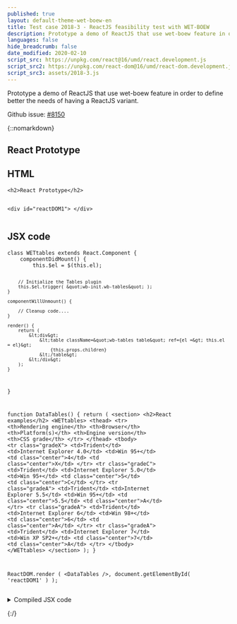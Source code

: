 ```yaml
---
published: true
layout: default-theme-wet-boew-en
title: Test case 2018-3 - ReactJS feasibility test with WET-BOEW
description: Prototype a demo of ReactJS that use wet-boew feature in order to define better the needs of having a ReactJS variant.
languages: false
hide_breadcrumb: false
date_modified: 2020-02-10
script_src: https://unpkg.com/react@16/umd/react.development.js
script_src2: https://unpkg.com/react-dom@16/umd/react-dom.development.js
script_src3: assets/2018-3.js
---
```


Prototype a demo of ReactJS that use wet-boew feature in order to define better the needs of having a ReactJS variant.

Github issue: [#8150](https://github.com/wet-boew/wet-boew/issues/8150)

{::nomarkdown}

<div class="wb-prettify all-pre"></div>


<h2>React Prototype</h2>

<div id="reactDOM1">
</div>

<h2>HTML</h2>
<pre><code>&lt;h2&gt;React Prototype&lt;/h2&gt;

&lt;div id=&quot;reactDOM1&quot;&gt;
&lt;/div&gt;</code></pre>


<h2>JSX code</h2>
<pre><code>class WETtables extends React.Component {
	componentDidMount() {
		this.$el = $(this.el);

		// Initialize the Tables plugin
		this.$el.trigger( &quot;wb-init.wb-tables&quot; );
	}

	componentWillUnmount() {

		// Cleanup code....
	}

	render() {
		return (
			&lt;div&gt;
				&lt;table className=&quot;wb-tables table&quot; ref={el =&gt; this.el = el}&gt;
					{this.props.children}
				&lt;/table&gt;
			&lt;/div&gt;
		);
	}
}

function DataTables() {
  return (
	&lt;section&gt;
		&lt;h2&gt;React examples&lt;/h2&gt;
		&lt;WETtables&gt;
			&lt;thead&gt;
				&lt;tr&gt;
					&lt;th&gt;Rendering engine&lt;/th&gt;
					&lt;th&gt;Browser&lt;/th&gt;
					&lt;th&gt;Platform(s)&lt;/th&gt;
					&lt;th&gt;Engine version&lt;/th&gt;
					&lt;th&gt;CSS grade&lt;/th&gt;
				&lt;/tr&gt;
			&lt;/thead&gt;
			&lt;tbody&gt;
				&lt;tr class=&quot;gradeX&quot;&gt;
					&lt;td&gt;Trident&lt;/td&gt;
					&lt;td&gt;Internet
						 Explorer 4.0&lt;/td&gt;
					&lt;td&gt;Win 95+&lt;/td&gt;
					&lt;td class=&quot;center&quot;&gt;4&lt;/td&gt;
					&lt;td class=&quot;center&quot;&gt;X&lt;/td&gt;
				&lt;/tr&gt;
				&lt;tr class=&quot;gradeC&quot;&gt;
					&lt;td&gt;Trident&lt;/td&gt;
					&lt;td&gt;Internet
						 Explorer 5.0&lt;/td&gt;
					&lt;td&gt;Win 95+&lt;/td&gt;
					&lt;td class=&quot;center&quot;&gt;5&lt;/td&gt;
					&lt;td class=&quot;center&quot;&gt;C&lt;/td&gt;
				&lt;/tr&gt;
				&lt;tr class=&quot;gradeA&quot;&gt;
					&lt;td&gt;Trident&lt;/td&gt;
					&lt;td&gt;Internet
						 Explorer 5.5&lt;/td&gt;
					&lt;td&gt;Win 95+&lt;/td&gt;
					&lt;td class=&quot;center&quot;&gt;5.5&lt;/td&gt;
					&lt;td class=&quot;center&quot;&gt;A&lt;/td&gt;
				&lt;/tr&gt;
				&lt;tr class=&quot;gradeA&quot;&gt;
					&lt;td&gt;Trident&lt;/td&gt;
					&lt;td&gt;Internet
						 Explorer 6&lt;/td&gt;
					&lt;td&gt;Win 98+&lt;/td&gt;
					&lt;td class=&quot;center&quot;&gt;6&lt;/td&gt;
					&lt;td class=&quot;center&quot;&gt;A&lt;/td&gt;
				&lt;/tr&gt;
				&lt;tr class=&quot;gradeA&quot;&gt;
					&lt;td&gt;Trident&lt;/td&gt;
					&lt;td&gt;Internet Explorer 7&lt;/td&gt;
					&lt;td&gt;Win XP SP2+&lt;/td&gt;
					&lt;td class=&quot;center&quot;&gt;7&lt;/td&gt;
					&lt;td class=&quot;center&quot;&gt;A&lt;/td&gt;
				&lt;/tr&gt;
			&lt;/tbody&gt;
		&lt;/WETtables&gt;
	&lt;/section&gt;
  );
}


ReactDOM.render (
	&lt;DataTables /&gt;,
	document.getElementById( 'reactDOM1' )
);</code></pre>

<details>
	<summary>Compiled JSX code</summary>
	<pre><code>&quot;use strict&quot;;

var _createClass = function () { function defineProperties(target, props) { for (var i = 0; i &lt; props.length; i++) { var descriptor = props[i]; descriptor.enumerable = descriptor.enumerable || false; descriptor.configurable = true; if (&quot;value&quot; in descriptor) descriptor.writable = true; Object.defineProperty(target, descriptor.key, descriptor); } } return function (Constructor, protoProps, staticProps) { if (protoProps) defineProperties(Constructor.prototype, protoProps); if (staticProps) defineProperties(Constructor, staticProps); return Constructor; }; }();

function _classCallCheck(instance, Constructor) { if (!(instance instanceof Constructor)) { throw new TypeError(&quot;Cannot call a class as a function&quot;); } }

function _possibleConstructorReturn(self, call) { if (!self) { throw new ReferenceError(&quot;this hasn't been initialised - super() hasn't been called&quot;); } return call &amp;&amp; (typeof call === &quot;object&quot; || typeof call === &quot;function&quot;) ? call : self; }

function _inherits(subClass, superClass) { if (typeof superClass !== &quot;function&quot; &amp;&amp; superClass !== null) { throw new TypeError(&quot;Super expression must either be null or a function, not &quot; + typeof superClass); } subClass.prototype = Object.create(superClass &amp;&amp; superClass.prototype, { constructor: { value: subClass, enumerable: false, writable: true, configurable: true } }); if (superClass) Object.setPrototypeOf ? Object.setPrototypeOf(subClass, superClass) : subClass.__proto__ = superClass; }

var WETtables = function (_React$Component) {
	_inherits(WETtables, _React$Component);

	function WETtables() {
		_classCallCheck(this, WETtables);

		return _possibleConstructorReturn(this, (WETtables.__proto__ || Object.getPrototypeOf(WETtables)).apply(this, arguments));
	}

	_createClass(WETtables, [{
		key: &quot;componentDidMount&quot;,
		value: function componentDidMount() {
			this.$el = $(this.el);

			// Initialize the Tables plugin
			this.$el.trigger(&quot;wb-init.wb-tables&quot;);
		}
	}, {
		key: &quot;componentWillUnmount&quot;,
		value: function componentWillUnmount() {

			// Cleanup code....
		}
	}, {
		key: &quot;render&quot;,
		value: function render() {
			var _this2 = this;

			return React.createElement(
				&quot;div&quot;,
				null,
				React.createElement(
					&quot;table&quot;,
					{ className: &quot;wb-tables table&quot;, ref: function ref(el) {
							return _this2.el = el;
						} },
					this.props.children
				)
			);
		}
	}]);

	return WETtables;
}(React.Component);

function DataTables() {
	return React.createElement(
		&quot;section&quot;,
		null,
		React.createElement(
			&quot;h2&quot;,
			null,
			&quot;React examples&quot;
		),
		React.createElement(
			WETtables,
			null,
			React.createElement(
				&quot;thead&quot;,
				null,
				React.createElement(
					&quot;tr&quot;,
					null,
					React.createElement(
						&quot;th&quot;,
						null,
						&quot;Rendering engine&quot;
					),
					React.createElement(
						&quot;th&quot;,
						null,
						&quot;Browser&quot;
					),
					React.createElement(
						&quot;th&quot;,
						null,
						&quot;Platform(s)&quot;
					),
					React.createElement(
						&quot;th&quot;,
						null,
						&quot;Engine version&quot;
					),
					React.createElement(
						&quot;th&quot;,
						null,
						&quot;CSS grade&quot;
					)
				)
			),
			React.createElement(
				&quot;tbody&quot;,
				null,
				React.createElement(
					&quot;tr&quot;,
					{ &quot;class&quot;: &quot;gradeX&quot; },
					React.createElement(
						&quot;td&quot;,
						null,
						&quot;Trident&quot;
					),
					React.createElement(
						&quot;td&quot;,
						null,
						&quot;Internet Explorer 4.0&quot;
					),
					React.createElement(
						&quot;td&quot;,
						null,
						&quot;Win 95+&quot;
					),
					React.createElement(
						&quot;td&quot;,
						{ &quot;class&quot;: &quot;center&quot; },
						&quot;4&quot;
					),
					React.createElement(
						&quot;td&quot;,
						{ &quot;class&quot;: &quot;center&quot; },
						&quot;X&quot;
					)
				),
				React.createElement(
					&quot;tr&quot;,
					{ &quot;class&quot;: &quot;gradeC&quot; },
					React.createElement(
						&quot;td&quot;,
						null,
						&quot;Trident&quot;
					),
					React.createElement(
						&quot;td&quot;,
						null,
						&quot;Internet Explorer 5.0&quot;
					),
					React.createElement(
						&quot;td&quot;,
						null,
						&quot;Win 95+&quot;
					),
					React.createElement(
						&quot;td&quot;,
						{ &quot;class&quot;: &quot;center&quot; },
						&quot;5&quot;
					),
					React.createElement(
						&quot;td&quot;,
						{ &quot;class&quot;: &quot;center&quot; },
						&quot;C&quot;
					)
				),
				React.createElement(
					&quot;tr&quot;,
					{ &quot;class&quot;: &quot;gradeA&quot; },
					React.createElement(
						&quot;td&quot;,
						null,
						&quot;Trident&quot;
					),
					React.createElement(
						&quot;td&quot;,
						null,
						&quot;Internet Explorer 5.5&quot;
					),
					React.createElement(
						&quot;td&quot;,
						null,
						&quot;Win 95+&quot;
					),
					React.createElement(
						&quot;td&quot;,
						{ &quot;class&quot;: &quot;center&quot; },
						&quot;5.5&quot;
					),
					React.createElement(
						&quot;td&quot;,
						{ &quot;class&quot;: &quot;center&quot; },
						&quot;A&quot;
					)
				),
				React.createElement(
					&quot;tr&quot;,
					{ &quot;class&quot;: &quot;gradeA&quot; },
					React.createElement(
						&quot;td&quot;,
						null,
						&quot;Trident&quot;
					),
					React.createElement(
						&quot;td&quot;,
						null,
						&quot;Internet Explorer 6&quot;
					),
					React.createElement(
						&quot;td&quot;,
						null,
						&quot;Win 98+&quot;
					),
					React.createElement(
						&quot;td&quot;,
						{ &quot;class&quot;: &quot;center&quot; },
						&quot;6&quot;
					),
					React.createElement(
						&quot;td&quot;,
						{ &quot;class&quot;: &quot;center&quot; },
						&quot;A&quot;
					)
				),
				React.createElement(
					&quot;tr&quot;,
					{ &quot;class&quot;: &quot;gradeA&quot; },
					React.createElement(
						&quot;td&quot;,
						null,
						&quot;Trident&quot;
					),
					React.createElement(
						&quot;td&quot;,
						null,
						&quot;Internet Explorer 7&quot;
					),
					React.createElement(
						&quot;td&quot;,
						null,
						&quot;Win XP SP2+&quot;
					),
					React.createElement(
						&quot;td&quot;,
						{ &quot;class&quot;: &quot;center&quot; },
						&quot;7&quot;
					),
					React.createElement(
						&quot;td&quot;,
						{ &quot;class&quot;: &quot;center&quot; },
						&quot;A&quot;
					)
				)
			)
		)
	);
}

ReactDOM.render(React.createElement(DataTables, null), document.getElementById('reactDOM1'));</code></pre>
</details>



{:/}
